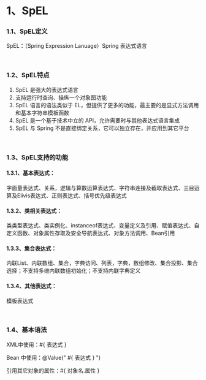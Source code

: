 # 1、SpEL

### 1.1、SpEL定义

SpEL：（Spring Expression Lanuage）Spring 表达式语言

<br>

### 1.2、SpEL特点

1. SpEL 是强大的表达式语言
2. 支持运行时查询、操纵一个对象图功能
3. SpEL 语言的语法类似于 EL，但提供了更多的功能，最主要的是显式方法调用和基本字符串模板函数
4. SpEL 是一个基于技术中立的 API，允许需要时与其他表达式语言集成
5. SpEL 与 Spring 不是直接绑定关系，它可以独立存在，并应用到其它平台

<br>

### 1.3、SpEL支持的功能

#### 1.3.1、基本表达式：

字面量表达式、关系，逻辑与算数运算表达式、字符串连接及截取表达式、三目运算及Elivis表达式、正则表达式、括号优先级表达式

#### 1.3.2、类相关表达式：

类类型表达式、类实例化、instanceof表达式、变量定义及引用、赋值表达式、自定义函数、对象属性存取及安全导航表达式、对象方法调用、Bean引用

#### 1.3.3、集合表达式：

内联List、内联数组、集合，字典访问、列表，字典，数组修改、集合投影、集合选择；不支持多维内联数组初始化；不支持内联字典定义

#### 1.3.4、其他表达式：

模板表达式

<br>

### 1.4、基本语法

XML中使用：#{ 表达式 }

Bean 中使用：@Value(" #{ 表达式 } ")

引用其它对象的属性：#{ 对象名.属性 }


